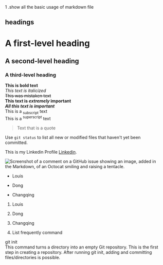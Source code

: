 1 .show all the basic usage of markdown file
## headings ##
# A first-level heading
## A second-level heading
### A third-level heading

**This is bold text** <br>
_This text is italicized_ <br>
~~This was mistaken text~~ <br>
**This text is _extremely_ important** <br>
***All this text is important*** <br>
This is a <sub>subscript</sub> text <br>
This is a <sup>superscript</sup> text <br>

> Text that is a quote  <br>

Use `git status` to list all new or modified files that haven't yet been committed. <br>

This is my Linkedin Profile [Linkedin](https://www.linkedin.com/in/changqing-dong-72788451/). <br>

![Screenshot of a comment on a GitHub issue showing an image, added in the Markdown, of an Octocat smiling and raising a tentacle.](https://myoctocat.com/assets/images/base-octocat.svg)  <br>

- Louis 
* Dong
+ Changqing

1. Louis
1. Dong
1. Changqing

2. List frequently command  <br>

git init  <br>
This command turns a directory into an empty Git repository. This is the first step in creating a repository. After running git init, adding and committing files/directories is possible.



